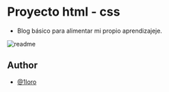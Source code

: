 # Proyecto html - css
- Blog básico para alimentar mi propio aprendizajeje.
  
![readme](https://github.com/1loro/1loro.github.io/assets/134718943/8f9d2cf0-98dc-4e73-a840-589a6df4c429)
## Author

- [@1loro](https://www.github.com/1loro)
